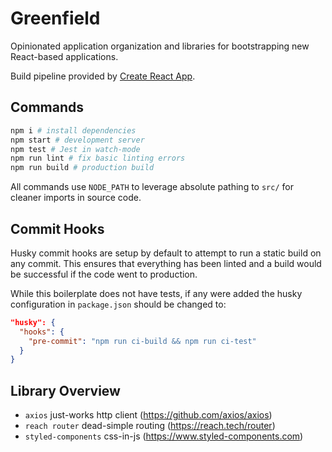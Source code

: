 
# Greenfield

Opinionated application organization and libraries for bootstrapping new React-based applications.

Build pipeline provided by [Create React App](https://github.com/facebookincubator/create-react-app).

## Commands

```bash
npm i # install dependencies
npm start # development server
npm test # Jest in watch-mode
npm run lint # fix basic linting errors
npm run build # production build
```

All commands use `NODE_PATH` to leverage absolute pathing to `src/` for cleaner imports in source code.

## Commit Hooks
Husky commit hooks are setup by default to attempt to run a static build on any commit. This ensures that everything has been linted and a build would be successful if the code went to production.

While this boilerplate does not have tests, if any were added the husky configuration in `package.json` should be changed to:

```json
"husky": {
  "hooks": {
    "pre-commit": "npm run ci-build && npm run ci-test"
  }
}
```

## Library Overview

* `axios` just-works http client (https://github.com/axios/axios)
* `reach router` dead-simple routing (https://reach.tech/router)
* `styled-components` css-in-js (https://www.styled-components.com)
